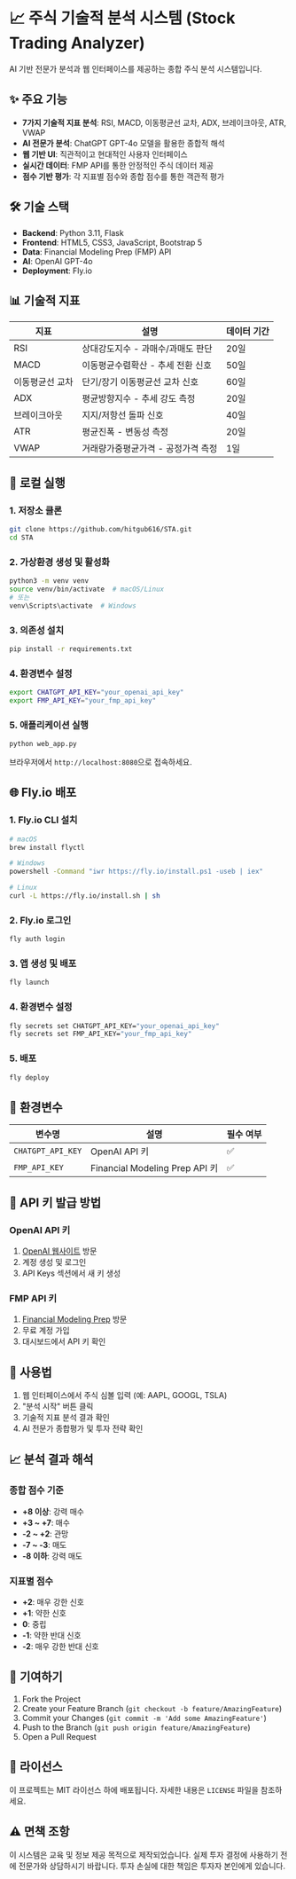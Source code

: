 # 📈 주식 기술적 분석 시스템 (Stock Trading Analyzer)

AI 기반 전문가 분석과 웹 인터페이스를 제공하는 종합 주식 분석 시스템입니다.

## ✨ 주요 기능

- **7가지 기술적 지표 분석**: RSI, MACD, 이동평균선 교차, ADX, 브레이크아웃, ATR, VWAP
- **AI 전문가 분석**: ChatGPT GPT-4o 모델을 활용한 종합적 해석
- **웹 기반 UI**: 직관적이고 현대적인 사용자 인터페이스
- **실시간 데이터**: FMP API를 통한 안정적인 주식 데이터 제공
- **점수 기반 평가**: 각 지표별 점수와 종합 점수를 통한 객관적 평가

## 🛠 기술 스택

- **Backend**: Python 3.11, Flask
- **Frontend**: HTML5, CSS3, JavaScript, Bootstrap 5
- **Data**: Financial Modeling Prep (FMP) API
- **AI**: OpenAI GPT-4o
- **Deployment**: Fly.io

## 📊 기술적 지표

| 지표 | 설명 | 데이터 기간 |
|------|------|-------------|
| RSI | 상대강도지수 - 과매수/과매도 판단 | 20일 |
| MACD | 이동평균수렴확산 - 추세 전환 신호 | 50일 |
| 이동평균선 교차 | 단기/장기 이동평균선 교차 신호 | 60일 |
| ADX | 평균방향지수 - 추세 강도 측정 | 20일 |
| 브레이크아웃 | 지지/저항선 돌파 신호 | 40일 |
| ATR | 평균진폭 - 변동성 측정 | 20일 |
| VWAP | 거래량가중평균가격 - 공정가격 측정 | 1일 |

## 🚀 로컬 실행

### 1. 저장소 클론
```bash
git clone https://github.com/hitgub616/STA.git
cd STA
```

### 2. 가상환경 생성 및 활성화
```bash
python3 -m venv venv
source venv/bin/activate  # macOS/Linux
# 또는
venv\Scripts\activate  # Windows
```

### 3. 의존성 설치
```bash
pip install -r requirements.txt
```

### 4. 환경변수 설정
```bash
export CHATGPT_API_KEY="your_openai_api_key"
export FMP_API_KEY="your_fmp_api_key"
```

### 5. 애플리케이션 실행
```bash
python web_app.py
```

브라우저에서 `http://localhost:8080`으로 접속하세요.

## 🌐 Fly.io 배포

### 1. Fly.io CLI 설치
```bash
# macOS
brew install flyctl

# Windows
powershell -Command "iwr https://fly.io/install.ps1 -useb | iex"

# Linux
curl -L https://fly.io/install.sh | sh
```

### 2. Fly.io 로그인
```bash
fly auth login
```

### 3. 앱 생성 및 배포
```bash
fly launch
```

### 4. 환경변수 설정
```bash
fly secrets set CHATGPT_API_KEY="your_openai_api_key"
fly secrets set FMP_API_KEY="your_fmp_api_key"
```

### 5. 배포
```bash
fly deploy
```

## 🔧 환경변수

| 변수명 | 설명 | 필수 여부 |
|--------|------|-----------|
| `CHATGPT_API_KEY` | OpenAI API 키 | ✅ |
| `FMP_API_KEY` | Financial Modeling Prep API 키 | ✅ |

## 📝 API 키 발급 방법

### OpenAI API 키
1. [OpenAI 웹사이트](https://platform.openai.com/) 방문
2. 계정 생성 및 로그인
3. API Keys 섹션에서 새 키 생성

### FMP API 키
1. [Financial Modeling Prep](https://financialmodelingprep.com/) 방문
2. 무료 계정 가입
3. 대시보드에서 API 키 확인

## 🎯 사용법

1. 웹 인터페이스에서 주식 심볼 입력 (예: AAPL, GOOGL, TSLA)
2. "분석 시작" 버튼 클릭
3. 기술적 지표 분석 결과 확인
4. AI 전문가 종합평가 및 투자 전략 확인

## 📈 분석 결과 해석

### 종합 점수 기준
- **+8 이상**: 강력 매수
- **+3 ~ +7**: 매수
- **-2 ~ +2**: 관망
- **-7 ~ -3**: 매도
- **-8 이하**: 강력 매도

### 지표별 점수
- **+2**: 매우 강한 신호
- **+1**: 약한 신호
- **0**: 중립
- **-1**: 약한 반대 신호
- **-2**: 매우 강한 반대 신호

## 🤝 기여하기

1. Fork the Project
2. Create your Feature Branch (`git checkout -b feature/AmazingFeature`)
3. Commit your Changes (`git commit -m 'Add some AmazingFeature'`)
4. Push to the Branch (`git push origin feature/AmazingFeature`)
5. Open a Pull Request

## 📄 라이선스

이 프로젝트는 MIT 라이선스 하에 배포됩니다. 자세한 내용은 `LICENSE` 파일을 참조하세요.

## ⚠️ 면책 조항

이 시스템은 교육 및 정보 제공 목적으로 제작되었습니다. 실제 투자 결정에 사용하기 전에 전문가와 상담하시기 바랍니다. 투자 손실에 대한 책임은 투자자 본인에게 있습니다. 